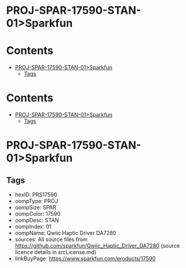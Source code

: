
PROJ-SPAR-17590-STAN-01>Sparkfun
================================

Contents
========

* [PROJ-SPAR-17590-STAN-01>Sparkfun](#proj-spar-17590-stan-01sparkfun)
	* [Tags](#tags)

Contents
========

* [PROJ-SPAR-17590-STAN-01>Sparkfun](#proj-spar-17590-stan-01sparkfun)
	* [Tags](#tags)

# PROJ-SPAR-17590-STAN-01>Sparkfun

## Tags

- hexID: PRS17590
- oompType: PROJ
- oompSize: SPAR
- oompColor: 17590
- oompDesc: STAN
- oompIndex: 01
- oompName: Qwiic Haptic Driver DA7280
- sources: All source files from https://github.com/sparkfun/Qwiic_Haptic_Driver_DA7280 (source licence details in srcLicense.md)
- linkBuyPage: https://www.sparkfun.com/products/17590
